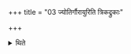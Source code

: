 +++
title = "03 ज्योतिर्गौरायुरिति त्रिकद्रुकाः"

+++

<details><summary>थिते</summary>

ज्योतिर्गौरायुरिति त्रिकद्रुकाः ३
</details>

